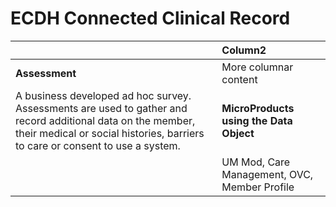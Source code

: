 # ECDH Connected Clinical Record
|| Column2|
|:--- | :--- |
| **Assessment** | More columnar content |
|A business developed ad hoc survey.  Assessments are used to gather and record additional data on the member, their medical or social histories, barriers to care or consent to use a system.| **MicroProducts using the Data Object**|
||UM Mod, Care Management, OVC, Member Profile|
